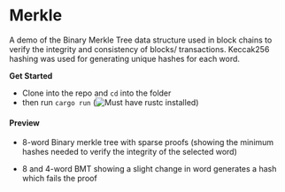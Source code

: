 # **Merkle**

A demo of the Binary Merkle Tree data structure used in block chains to verify the integrity and consistency of blocks/ transactions. Keccak256 hashing was used for generating unique hashes for each word.

**Get Started**

- Clone into the repo and `cd` into the folder
- then run `cargo run` (![Must have rustc installed](https://www.rust-lang.org/tools/install))

#### **Preview**

- 8-word Binary merkle tree with sparse proofs (showing the minimum hashes needed to verify the integrity of the selected word)

- 8 and 4-word BMT showing a slight change in word generates a hash which fails the proof
